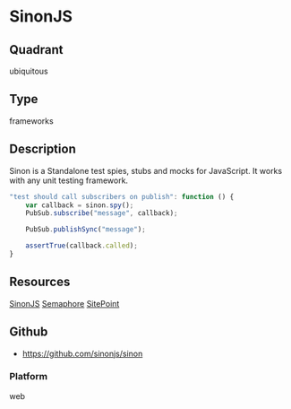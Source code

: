 # SinonJS

## Quadrant
ubiquitous

## Type
frameworks

## Description
Sinon is a Standalone test spies, stubs and mocks for JavaScript. It works with any unit testing framework.

``` js
"test should call subscribers on publish": function () {
    var callback = sinon.spy();
    PubSub.subscribe("message", callback);

    PubSub.publishSync("message");

    assertTrue(callback.called);
}
```

## Resources
[SinonJS](http://sinonjs.org/)
[Semaphore](https://semaphoreci.com/community/tutorials/best-practices-for-spies-stubs-and-mocks-in-sinon-js)
[SitePoint](https://www.sitepoint.com/sinon-tutorial-javascript-testing-mocks-spies-stubs/)


## Github
* https://github.com/sinonjs/sinon

### Platform
web